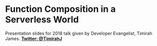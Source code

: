 # Function Composition in a Serverless World
Presentation slides for 2018 talk given by Developer Evangelist, Timirah James.
**[Twitter: @TimirahJ](https://www.twitter.com/timirahj)**
